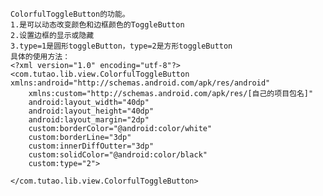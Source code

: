     ColorfulToggleButton的功能。
    1.是可以动态改变颜色和边框颜色的ToggleButton
    2.设置边框的显示或隐藏
    3.type=1是圆形toggleButton，type=2是方形toggleButton
    具体的使用方法：
    <?xml version="1.0" encoding="utf-8"?>
    <com.tutao.lib.view.ColorfulToggleButton xmlns:android="http://schemas.android.com/apk/res/android"
        xmlns:custom="http://schemas.android.com/apk/res/[自己的项目包名]"
        android:layout_width="40dp"
        android:layout_height="40dp"
        android:layout_margin="2dp"
        custom:borderColor="@android:color/white"
        custom:borderLine="3dp"
        custom:innerDiffOutter="3dp"
        custom:solidColor="@android:color/black"
        custom:type="2">

    </com.tutao.lib.view.ColorfulToggleButton>

